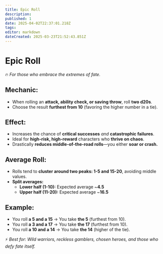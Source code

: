 ```yaml
---
title: Epic Roll
description: 
published: 1
date: 2025-04-02T22:37:01.218Z
tags: 
editor: markdown
dateCreated: 2025-03-23T21:52:43.851Z
---
```


# Epic Roll
🔥 *For those who embrace the extremes of fate.*  

## **Mechanic:**  
- When rolling an **attack, ability check, or saving throw**, roll **two d20s**.  
- Choose the result **furthest from 10** (favoring the higher number in a tie).  

## **Effect:**  
- Increases the chance of **critical successes** *and* **catastrophic failures**.  
- Ideal for **high-risk, high-reward** characters who **thrive on chaos**.  
- Drastically **reduces middle-of-the-road rolls**—you either **soar or crash.**  

## **Average Roll:**  
- Rolls tend to **cluster around two peaks: 1-5 and 15-20**, avoiding middle values.  
- **Split averages:**  
  - **Lower half (1-10):** Expected average ~**4.5**  
  - **Upper half (11-20):** Expected average ~**16.5**  

## **Example:**  
- You roll **a 5 and a 15** → You take **the 5** (furthest from 10).  
- You roll **a 3 and a 17** → You take **the 17** (furthest from 10).  
- You roll **a 10 and a 14** → You take **the 14** (higher of the tie).  

⚡ *Best for: Wild warriors, reckless gamblers, chosen heroes, and those who defy fate itself.*
